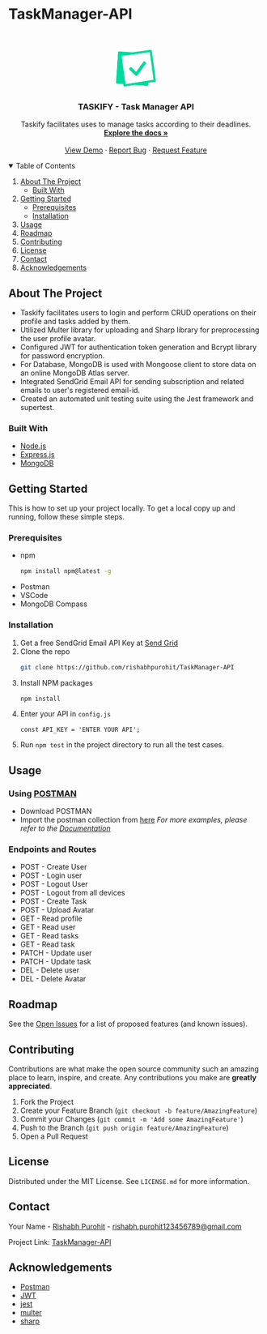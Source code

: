 # TaskManager-API

<!-- PROJECT LOGO -->
<br />
<p align="center">
  <a href="https://github.com/rishabhpurohit/TaskManager-API/blob/main/">
    <img src="images/logo.png" alt="Logo" width="80" height="80">
  </a>

  <h3 align="center">TASKIFY - Task Manager API</h3>

  <p align="center">
    Taskify facilitates uses to manage tasks according to their deadlines.
    <br />
    <a href="https://github.com/rishabhpurohit/TaskManager-API/blob/main/README.md"><strong>Explore the docs »</strong></a>
    <br />
    <br />
    <a href="https://github.com/rishabhpurohit/TaskManager-API/blob/main/README.md#usage">View Demo</a>
    ·
    <a href="https://github.com/rishabhpurohit/TaskManager-API/issues">Report Bug</a>
    ·
    <a href="https://github.com/rishabhpurohit/TaskManager-API/issues">Request Feature</a>
  </p>
</p>



<!-- TABLE OF CONTENTS -->
<details open="open">
  <summary>Table of Contents</summary>
  <ol>
    <li>
      <a href="#about-the-project">About The Project</a>
      <ul>
        <li><a href="#built-with">Built With</a></li>
      </ul>
    </li>
    <li>
      <a href="#getting-started">Getting Started</a>
      <ul>
        <li><a href="#prerequisites">Prerequisites</a></li>
        <li><a href="#installation">Installation</a></li>
      </ul>
    </li>
    <li><a href="#usage">Usage</a></li>
    <li><a href="#roadmap">Roadmap</a></li>
    <li><a href="#contributing">Contributing</a></li>
    <li><a href="#license">License</a></li>
    <li><a href="#contact">Contact</a></li>
    <li><a href="#acknowledgements">Acknowledgements</a></li>
  </ol>
</details>



<!-- ABOUT THE PROJECT -->
## About The Project

* Taskify facilitates users to login and perform CRUD operations on their profile and tasks added by them.
* Utilized Multer library for uploading and Sharp library for preprocessing the user profile avatar.
* Configured JWT for authentication token generation and Bcrypt library for password encryption.
* For Database, MongoDB is used with Mongoose client to store data on an online MongoDB Atlas server.
* Integrated SendGrid Email API for sending subscription and related emails to user's registered email-id.
* Created an automated unit testing suite using the Jest framework and supertest.



### Built With
* [Node.js](https://nodejs.org/en/)
* [Express.js](https://expressjs.com/)
* [MongoDB](https://www.mongodb.com/)



<!-- GETTING STARTED -->
## Getting Started

This is how to set up your project locally.
To get a local copy up and running, follow these simple steps.

### Prerequisites

* npm
  ```sh
  npm install npm@latest -g
  ```
* Postman
* VSCode
* MongoDB Compass


### Installation

1. Get a free SendGrid Email API Key at [Send Grid](https://sendgrid.com/solutions/email-api/)
2. Clone the repo
   ```sh
   git clone https://github.com/rishabhpurohit/TaskManager-API
   ```
3. Install NPM packages
   ```sh
   npm install
   ```
4. Enter your API in `config.js`
   ```JS
   const API_KEY = 'ENTER YOUR API';
   ```
5. Run `npm test` in the project directory to run all the test cases.
   


<!-- USAGE EXAMPLES -->
## Usage

### Using [POSTMAN](https://www.postman.com/)
* Download POSTMAN 
* Import the postman collection from [here](https://github.com/rishabhpurohit/TaskManager-API/blob/main/Postman/TaskManager.postman_collection.json)
_For more examples, please refer to the [Documentation](https://github.com/rishabhpurohit/TaskManager-API/edit/main/README.md)_


### Endpoints and Routes
* POST - Create User
* POST - Login user
* POST - Logout User
* POST - Logout from all devices
* POST - Create Task
* POST - Upload Avatar
* GET - Read profile
* GET - Read user
* GET - Read tasks
* GET - Read task
* PATCH - Update user
* PATCH - Update task
* DEL - Delete user
* DEL - Delete Avatar


<!-- ROADMAP -->
## Roadmap

See the [Open Issues](https://github.com/rishabhpurohit/TaskManager-API/issues) for a list of proposed features (and known issues).



<!-- CONTRIBUTING -->
## Contributing

Contributions are what make the open source community such an amazing place to learn, inspire, and create. Any contributions you make are **greatly appreciated**.

1. Fork the Project
2. Create your Feature Branch (`git checkout -b feature/AmazingFeature`)
3. Commit your Changes (`git commit -m 'Add some AmazingFeature'`)
4. Push to the Branch (`git push origin feature/AmazingFeature`)
5. Open a Pull Request



<!-- LICENSE -->
## License

Distributed under the MIT License. See `LICENSE.md` for more information.



<!-- CONTACT -->
## Contact

Your Name - [Rishabh Purohit](https://github.com/rishabhpurohit) - rishabh.purohit123456789@gmail.com

Project Link: [TaskManager-API](https://github.com/rishabhpurohit/TaskManager-API)



<!-- ACKNOWLEDGEMENTS -->
## Acknowledgements
* [Postman](https://www.postman.com/)
* [JWT](https://www.npmjs.com/package/jsonwebtoken)
* [jest](https://www.npmjs.com/package/jest)
* [multer](https://www.npmjs.com/package/multer)
* [sharp](https://www.npmjs.com/package/sharp)
